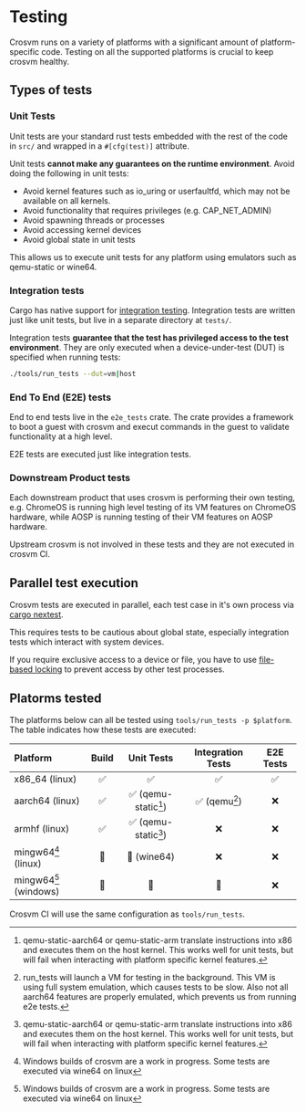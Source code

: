 # Testing

Crosvm runs on a variety of platforms with a significant amount of platform-specific code. Testing
on all the supported platforms is crucial to keep crosvm healthy.

## Types of tests

### Unit Tests

Unit tests are your standard rust tests embedded with the rest of the code in `src/` and wrapped in
a `#[cfg(test)]` attribute.

Unit tests **cannot make any guarantees on the runtime environment**. Avoid doing the following in
unit tests:

- Avoid kernel features such as io_uring or userfaultfd, which may not be available on all kernels.
- Avoid functionality that requires privileges (e.g. CAP_NET_ADMIN)
- Avoid spawning threads or processes
- Avoid accessing kernel devices
- Avoid global state in unit tests

This allows us to execute unit tests for any platform using emulators such as qemu-static or wine64.

### Integration tests

Cargo has native support for
[integration testing](https://doc.rust-lang.org/rust-by-example/testing/integration_testing.html).
Integration tests are written just like unit tests, but live in a separate directory at `tests/`.

Integration tests **guarantee that the test has privileged access to the test environment**. They
are only executed when a device-under-test (DUT) is specified when running tests:

```sh
./tools/run_tests --dut=vm|host
```

### End To End (E2E) tests

End to end tests live in the `e2e_tests` crate. The crate provides a framework to boot a guest with
crosvm and execut commands in the guest to validate functionality at a high level.

E2E tests are executed just like integration tests.

### Downstream Product tests

Each downstream product that uses crosvm is performing their own testing, e.g. ChromeOS is running
high level testing of its VM features on ChromeOS hardware, while AOSP is running testing of their
VM features on AOSP hardware.

Upstream crosvm is not involved in these tests and they are not executed in crosvm CI.

## Parallel test execution

Crosvm tests are executed in parallel, each test case in it's own process via
[cargo nextest](http://nexte.st).

This requires tests to be cautious about global state, especially integration tests which interact
with system devices.

If you require exclusive access to a device or file, you have to use
[file-based locking](https://docs.rs/namedlock/latest/namedlock/) to prevent access by other test
processes.

## Platorms tested

The platforms below can all be tested using `tools/run_tests -p $platform`. The table indicates how
these tests are executed:

| Platform                    | Build |          Unit Tests           | Integration Tests | E2E Tests |
| :-------------------------- | :---: | :---------------------------: | :---------------: | :-------: |
| x86_64 (linux)              |   ✅   |               ✅               |         ✅         |     ✅     |
| aarch64 (linux)             |   ✅   | ✅ (qemu-static[^qemu-static]) |  ✅ (qemu[^qemu])  |     ❌     |
| armhf (linux)               |   ✅   | ✅ (qemu-static[^qemu-static]) |         ❌         |     ❌     |
| mingw64[^windows] (linux)   |   🚧   |          🚧 (wine64)           |         ❌         |     ❌     |
| mingw64[^windows] (windows) |   🚧   |               🚧               |         🚧         |     ❌     |

Crosvm CI will use the same configuration as `tools/run_tests`.

[^qemu-static]: qemu-static-aarch64 or qemu-static-arm translate instructions into x86 and executes them on the
    host kernel. This works well for unit tests, but will fail when interacting with platform
    specific kernel features.

[^qemu]: run_tests will launch a VM for testing in the background. This VM is using full system
    emulation, which causes tests to be slow. Also not all aarch64 features are properly emulated,
    which prevents us from running e2e tests.

[^windows]: Windows builds of crosvm are a work in progress. Some tests are executed via wine64 on linux
